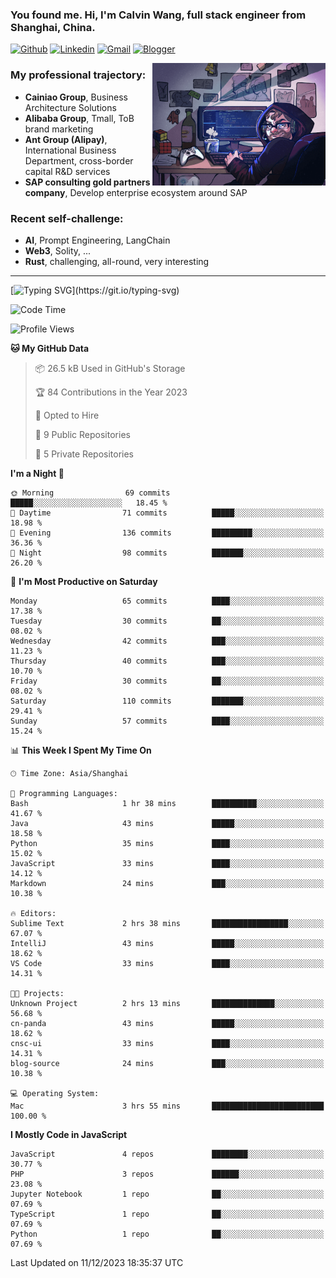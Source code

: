 <!-- Greeting -->
### You found me. Hi, I'm Calvin Wang, full stack engineer from Shanghai, China.

[![Github](https://img.shields.io/badge/-Github-000?style=flat&logo=Github&logoColor=white)](https://github.com/wangjunneil)
[![Linkedin](https://img.shields.io/badge/-LinkedIn-blue?style=flat&logo=Linkedin&logoColor=white)](https://www.linkedin.com/in/wangjunneil/)
[![Gmail](https://img.shields.io/badge/-Gmail-c14438?style=flat&logo=Gmail&logoColor=white)](mailto:wangjunneil@gmail.com)
[![Blogger](https://img.shields.io/badge/-Blogger-gray?style=flat&logo=Blogger&logoColor=white)](https://www.wangjun.dev)

<!--Introduction -->

<img align="right" alt="img" src="https://raw.githubusercontent.com/wangjunneil/wangjunneil/main/imgs/cover_image.png" width="55%" height="auto" />

### My professional trajectory: 
- **Cainiao Group**, Business Architecture Solutions
- **Alibaba Group**, Tmall, ToB brand marketing
- **Ant Group (Alipay)**, International Business Department, cross-border capital R&D services
- **SAP consulting gold partners company**, Develop enterprise ecosystem around SAP
### Recent self-challenge:
- **AI**, Prompt Engineering, LangChain
- **Web3**, Solity, ...
- **Rust**, challenging, all-round, very interesting

---
<!-- Your badges -->

[![Typing SVG](https://readme-typing-svg.demolab.com?font=Fira+Code&size=12&pause=1000&color=24E404&background=000000&random=false&width=500&height=30&lines=Code+is+my+passion%2C+typing+away+every+day.+What+a+boring+hobby+it+is.)](https://git.io/typing-svg)

<!--START_SECTION:waka-->
![Code Time](http://img.shields.io/badge/Code%20Time-3%20hrs%2055%20mins-blue)

![Profile Views](http://img.shields.io/badge/Profile%20Views-44-blue)

**🐱 My GitHub Data** 

> 📦 26.5 kB Used in GitHub's Storage 
 > 
> 🏆 84 Contributions in the Year 2023
 > 
> 💼 Opted to Hire
 > 
> 📜 9 Public Repositories 
 > 
> 🔑 5 Private Repositories 
 > 
**I'm a Night 🦉** 

```text
🌞 Morning                69 commits          █████░░░░░░░░░░░░░░░░░░░░   18.45 % 
🌆 Daytime                71 commits          █████░░░░░░░░░░░░░░░░░░░░   18.98 % 
🌃 Evening                136 commits         █████████░░░░░░░░░░░░░░░░   36.36 % 
🌙 Night                  98 commits          ███████░░░░░░░░░░░░░░░░░░   26.20 % 
```
📅 **I'm Most Productive on Saturday** 

```text
Monday                   65 commits          ████░░░░░░░░░░░░░░░░░░░░░   17.38 % 
Tuesday                  30 commits          ██░░░░░░░░░░░░░░░░░░░░░░░   08.02 % 
Wednesday                42 commits          ███░░░░░░░░░░░░░░░░░░░░░░   11.23 % 
Thursday                 40 commits          ███░░░░░░░░░░░░░░░░░░░░░░   10.70 % 
Friday                   30 commits          ██░░░░░░░░░░░░░░░░░░░░░░░   08.02 % 
Saturday                 110 commits         ███████░░░░░░░░░░░░░░░░░░   29.41 % 
Sunday                   57 commits          ████░░░░░░░░░░░░░░░░░░░░░   15.24 % 
```


📊 **This Week I Spent My Time On** 

```text
🕑︎ Time Zone: Asia/Shanghai

💬 Programming Languages: 
Bash                     1 hr 38 mins        ██████████░░░░░░░░░░░░░░░   41.67 % 
Java                     43 mins             █████░░░░░░░░░░░░░░░░░░░░   18.58 % 
Python                   35 mins             ████░░░░░░░░░░░░░░░░░░░░░   15.02 % 
JavaScript               33 mins             ████░░░░░░░░░░░░░░░░░░░░░   14.12 % 
Markdown                 24 mins             ███░░░░░░░░░░░░░░░░░░░░░░   10.38 % 

🔥 Editors: 
Sublime Text             2 hrs 38 mins       █████████████████░░░░░░░░   67.07 % 
IntelliJ                 43 mins             █████░░░░░░░░░░░░░░░░░░░░   18.62 % 
VS Code                  33 mins             ████░░░░░░░░░░░░░░░░░░░░░   14.31 % 

🐱‍💻 Projects: 
Unknown Project          2 hrs 13 mins       ██████████████░░░░░░░░░░░   56.68 % 
cn-panda                 43 mins             █████░░░░░░░░░░░░░░░░░░░░   18.62 % 
cnsc-ui                  33 mins             ████░░░░░░░░░░░░░░░░░░░░░   14.31 % 
blog-source              24 mins             ███░░░░░░░░░░░░░░░░░░░░░░   10.38 % 

💻 Operating System: 
Mac                      3 hrs 55 mins       █████████████████████████   100.00 % 
```

**I Mostly Code in JavaScript** 

```text
JavaScript               4 repos             ████████░░░░░░░░░░░░░░░░░   30.77 % 
PHP                      3 repos             ██████░░░░░░░░░░░░░░░░░░░   23.08 % 
Jupyter Notebook         1 repo              ██░░░░░░░░░░░░░░░░░░░░░░░   07.69 % 
TypeScript               1 repo              ██░░░░░░░░░░░░░░░░░░░░░░░   07.69 % 
Python                   1 repo              ██░░░░░░░░░░░░░░░░░░░░░░░   07.69 % 
```




 Last Updated on 11/12/2023 18:35:37 UTC
<!--END_SECTION:waka-->
